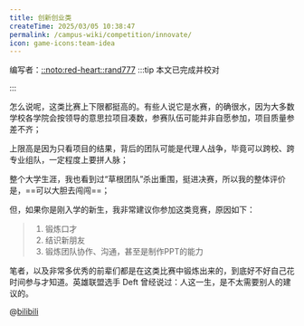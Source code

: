 ```yaml
---
title: 创新创业类
createTime: 2025/03/05 10:38:47
permalink: /campus-wiki/competition/innovate/
icon: game-icons:team-idea
---
```


编写者：[::noto:red-heart::rand777](/friends/persons/)
:::tip 本文已完成并校对

:::

怎么说呢，这类比赛上下限都挺高的。有些人说它是水赛，的确很水，因为大多数学校各学院会按领导的意思拉项目凑数，参赛队伍可能并非自愿参加，项目质量参差不齐；

上限高是因为只看项目的结果，背后的团队可能是代理人战争，毕竟可以跨校、跨专业组队，一定程度上要拼人脉；

整个大学生涯，我也看到过“草根团队”杀出重围，挺进决赛，所以我的整体评价是，==可以大胆去闯闯==；

但，如果你是刚入学的新生，我非常建议你参加这类竞赛，原因如下：

> 1. 锻炼口才
> 2. 结识新朋友
> 3. 锻炼团队协作、沟通，甚至是制作PPT的能力

笔者，以及非常多优秀的前辈们都是在这类比赛中锻炼出来的，到底好不好自己花时间参与才知道。英雄联盟选手 Deft 曾经说过：人这一生，是不太需要别人的建议的。

@[bilibili](BV1UN4y1Q79i)